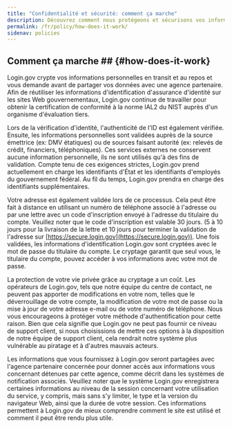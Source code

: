 ```yaml
---
title: "Confidentialité et sécurité: comment ça marche"
description: Découvrez comment nous protégeons et sécurisons vos informations personnelles.
permalink: /fr/policy/how-does-it-work/
sidenav: policies
---
```

## Comment ça marche ## {#how-does-it-work}

Login.gov crypte vos informations personnelles en transit et au repos et vous demande avant de partager vos données avec une agence partenaire. Afin de réutiliser les informations d'identification d'assurance d'identité sur les sites Web gouvernementaux, Login.gov continue de travailler pour obtenir la certification de conformité à la norme IAL2 du NIST auprès d'un organisme d'évaluation tiers.

Lors de la vérification d'identité, l'authenticité de l'ID est également vérifiée. Ensuite, les informations personnelles sont validées auprès de la source émettrice (ex: DMV étatiques) ou de sources faisant autorité (ex: relevés de crédit, financiers, téléphoniques). Ces services externes ne conservent aucune information personnelle, ils ne sont utilisés qu'à des fins de validation. Compte tenu de ces exigences strictes, Login.gov prend actuellement en charge les identifiants d'État et les identifiants d'employés du gouvernement fédéral. Au fil du temps, Login.gov prendra en charge des identifiants supplémentaires.

Votre adresse est également validée lors de ce processus. Cela peut être fait à distance en utilisant un numéro de téléphone associé à l'adresse ou par une lettre avec un code d'inscription envoyé à l'adresse du titulaire du compte. Veuillez noter que le code d'inscription est valable 30 jours. (5 à 10 jours pour la livraison de la lettre et 10 jours pour terminer la validation de l'adresse sur [https://secure.login.gov](https://secure.login.gov)). Une fois validées, les informations d'identification Login.gov sont cryptées avec le mot de passe du titulaire du compte. Le cryptage garantit que seul vous, le titulaire du compte, pouvez accéder à vos informations avec votre mot de passe.

La protection de votre vie privée grâce au cryptage a un coût. Les opérateurs de Login.gov, tels que notre équipe du centre de contact, ne peuvent pas apporter de modifications en votre nom, telles que le déverrouillage de votre compte, la modification de votre mot de passe ou la mise à jour de votre adresse e-mail ou de votre numéro de téléphone. Nous vous encourageons à protéger votre méthode d'authentification pour cette raison. Bien que cela signifie que Login.gov ne peut pas fournir ce niveau de support client, si nous choisissions de mettre ces options à la disposition de notre équipe de support client, cela rendrait notre système plus vulnérable au piratage et à d'autres mauvais acteurs.

Les informations que vous fournissez à Login.gov seront partagées avec l'agence partenaire concernée pour donner accès aux informations vous concernant détenues par cette agence, comme décrit dans les systèmes de notification associés. Veuillez noter que le système Login.gov enregistrera certaines informations au niveau de la session concernant votre utilisation du service, y compris, mais sans s'y limiter, le type et la version du navigateur Web, ainsi que la durée de votre session. Ces informations permettent à Login.gov de mieux comprendre comment le site est utilisé et comment il peut être rendu plus utile.
